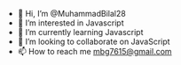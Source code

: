 - 👋 Hi, I’m @MuhammadBilal28
- 👀 I’m interested in Javascript
- 🌱 I’m currently learning Javascript
- 💞️ I’m looking to collaborate on JavaScript
- 📫 How to reach me mbg7615@gmail.com
<!---
MuhammadBilal28/MuhammadBilal28 is a ✨ special ✨ repository because its `README.md` (this file) appears on your GitHub profile.
You can click the Preview link to take a look at your changes.
--->
